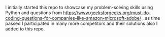 I initially started this repo to showcase my problem-solving skills using Python and questions from https://www.geeksforgeeks.org/must-do-coding-questions-for-companies-like-amazon-microsoft-adobe/ , as time passed I participated in many more competitors and their solutions also I added to this repo. 
